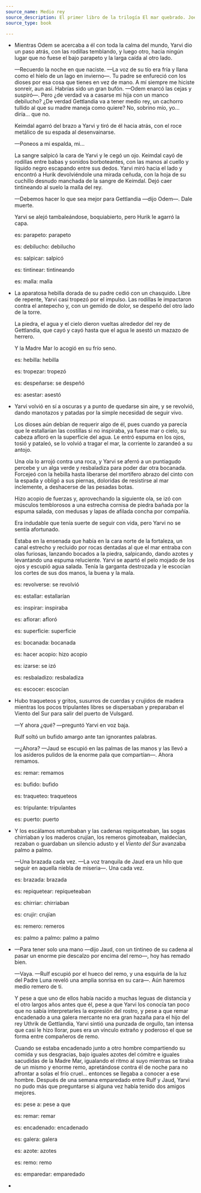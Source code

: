 ```yaml
---
source_name: Medio rey
source_description: El primer libro de la trilogía El mar quebrado. Joe Abercrombie
source_type: book

---
```


- Mientras Odem se acercaba a él con toda la calma del mundo, Yarvi dio un paso atrás, con las rodillas temblando, y luego otro, hacia ningún lugar que no fuese el bajo parapeto y la larga caída al otro lado.

    —Recuerdo la noche en que naciste. —La voz de su tío era fría y llana como el hielo de un lago en invierno—. Tu padre se enfureció con los dioses por esa cosa que tienes en vez de mano. A mí siempre me hiciste sonreír, aun así. Habrías sido un gran bufón. —Odem enarcó las cejas y suspiró—. Pero ¿de verdad va a casarse mi hija con un manco debilucho? ¿De verdad Gettlandia va a tener medio rey, un cachorro tullido al que su madre maneja como quiere? No, sobrino mío, yo… diría… que no.

    Keimdal agarró del brazo a Yarvi y tiró de él hacia atrás, con el roce metálico de su espada al desenvainarse.

    —Poneos a mi espalda, mi…

    La sangre salpicó la cara de Yarvi y le cegó un ojo. Keimdal cayó de rodillas entre babas y sonidos borboteantes, con las manos al cuello y líquido negro escapando entre sus dedos. Yarvi miró hacia el lado y encontró a Hurik devolviéndole una mirada ceñuda, con la hoja de su cuchillo desnudo manchada de la sangre de Keimdal. Dejó caer tintineando al suelo la malla del rey.

    —Debemos hacer lo que sea mejor para Gettlandia —dijo Odem—. Dale muerte.

    Yarvi se alejó tambaleándose, boquiabierto, pero Hurik le agarró la capa.

    <div markdown="1" class="tagged-entries">

    es: parapeto: parapeto

    es: debilucho: debilucho

    es: salpicar: salpicó

    es: tintinear: tintineando

    es: malla: malla

    </div>

- La aparatosa hebilla dorada de su padre cedió con un chasquido. Libre de repente, Yarvi casi tropezó por el impulso.
Las rodillas le impactaron contra el antepecho y, con un gemido de dolor, se despeñó del otro lado de la torre.

    La piedra, el agua y el cielo dieron vueltas alrededor del rey de Gettlandia, que cayó y cayó hasta que el agua le asestó un mazazo de herrero.

    Y la Madre Mar lo acogió en su frío seno.

    <div markdown="1" class="tagged-entries">

    es: hebilla: hebilla

    es: tropezar: tropezó

    es: despeñarse: se despeñó

    es: asestar: asestó

    </div>

- Yarvi volvió en sí a oscuras y a punto de quedarse sin aire, y se revolvió, dando manotazos y patadas por la simple necesidad de seguir vivo.

    Los dioses aún debían de requerir algo de él, pues cuando ya parecía que le estallarían las costillas si no inspiraba, ya fuese mar o cielo, su cabeza afloró en la superficie del agua. Le entró espuma en los ojos, tosió y pataleó, se lo volvió a tragar el mar, la corriente lo zarandeó a su antojo.

    Una ola lo arrojó contra una roca, y Yarvi se aferró a un puntiagudo percebe y un alga verde y resbaladiza para poder dar otra bocanada. Forcejeó con la hebilla hasta liberarse del mortífero abrazo del cinto con la espada y obligó a sus piernas, doloridas de resistirse al mar inclemente, a deshacerse de las pesadas botas.

    Hizo acopio de fuerzas y, aprovechando la siguiente ola, se izó con músculos temblorosos a una estrecha cornisa de piedra bañada por la espuma salada, con medusas y lapas de afilada concha por compañía.

    Era indudable que tenía suerte de seguir con vida, pero Yarvi no se sentía afortunado.

    Estaba en la ensenada que había en la cara norte de la fortaleza, un canal estrecho y recluido por rocas dentadas al que el mar entraba con olas furiosas, lanzando bocados a la piedra, salpicando, dando azotes y levantando una espuma reluciente. Yarvi se apartó el pelo mojado de los ojos y escupió agua salada. Tenía la garganta destrozada y le escocían los cortes de sus dos manos, la buena y la mala.

    <div markdown="1" class="tagged-entries">

    es: revolverse: se revolvió

    es: estallar: estallarían

    es: inspirar: inspiraba

    es: aflorar: afloró

    es: superficie: superficie

    es: bocanada: bocanada

    es: hacer acopio: hizo acopio

    es: izarse: se izó

    es: resbaladizo: resbaladiza

    es: escocer: escocían

    </div>

- Hubo traqueteos y gritos, susurros de cuerdas y crujidos de madera mientras los pocos tripulantes libres se dispersaban y preparaban el Viento del Sur para salir del puerto de Vulsgard.

    —Y ahora ¿qué? —preguntó Yarvi en voz baja.

    Rulf soltó un bufido amargo ante tan ignorantes palabras.

    —¿Ahora? —Jaud se escupió en las palmas de las manos y las llevó a los asideros pulidos de la enorme pala que compartían—. Ahora remamos.

    <div markdown="1" class="tagged-entries">

    es: remar: remamos

    es: bufido: bufido

    es: traqueteo: traqueteos

    es: tripulante: tripulantes

    es: puerto: puerto

    </div>

- Y los escálamos retumbaban y las cadenas repiqueteaban, las sogas chirriaban y los maderos crujían, los remeros gimoteaban, maldecían, rezaban o guardaban un silencio adusto y el _Viento del Sur_ avanzaba palmo a palmo.

    —Una brazada cada vez. —La voz tranquila de Jaud era un hilo que seguir en aquella niebla de miseria—. Una cada vez.

    <div markdown="1" class="tagged-entries">

    es: brazada: brazada

    es: repiquetear: repiqueteaban

    es: chirriar: chirriaban

    es: crujir: crujían

    es: remero: remeros

    es: palmo a palmo: palmo a palmo

    </div>

- —Para tener solo una mano —dijo Jaud, con un tintineo de su cadena al pasar un enorme pie descalzo por encima del remo—, hoy has remado bien.

    —Vaya. —Rulf escupió por el hueco del remo, y una esquirla de la luz del Padre Luna reveló una amplia sonrisa en su cara—. Aún haremos medio remero de ti.

    Y pese a que uno de ellos había nacido a muchas leguas de distancia y el otro largos años antes que él, pese a que Yarvi los conocía tan poco que no sabía interpretarles la expresión del rostro, y pese a que remar encadenado a una galera mercante no era gran hazaña para el hijo del rey Uthrik de Gettlandia, Yarvi sintió una punzada de orgullo, tan intensa que casi le hizo llorar, pues era un vínculo extraño y poderoso el que se forma entre compañeros de remo.

    Cuando se estaba encadenado junto a otro hombre compartiendo su comida y sus desgracias, bajo iguales azotes del cómitre e iguales sacudidas de la Madre Mar, igualando el ritmo al suyo mientras se tiraba de un mismo y enorme remo, apretándose contra él de noche para no afrontar a solas el frío cruel… entonces se llegaba a conocer a ese hombre. Después de una semana emparedado entre Rulf y Jaud, Yarvi no pudo más que preguntarse si alguna vez había tenido dos amigos mejores.

    <div markdown="1" class="tagged-entries">

    es: pese a: pese a que

    es: remar: remar

    es: encadenado: encadenado

    es: galera: galera

    es: azote: azotes

    es: remo: remo

    es: emparedar: emparedado

    </div>

- 